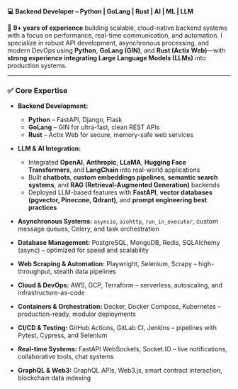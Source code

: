 **💻 Backend Developer – Python | GoLang | Rust | AI | ML | LLM**


🚀 **9+ years of experience** building scalable, cloud-native backend systems with a focus on performance, real-time communication, and automation. I specialize in robust API development, asynchronous processing, and modern DevOps using **Python**, **GoLang (GIN)**, and **Rust (Actix Web)**—with **strong experience integrating Large Language Models (LLMs)** into production systems.

---

### ✅ **Core Expertise**

* **Backend Development:**

  * **Python** – FastAPI, Django, Flask
  * **GoLang** – GIN for ultra-fast, clean REST APIs
  * **Rust** – Actix Web for secure, memory-safe web services

* **LLM & AI Integration:**

  * Integrated **OpenAI**, **Anthropic**, **LLaMA**, **Hugging Face Transformers**, and **LangChain** into real-world applications
  * Built **chatbots**, **custom embeddings pipelines**, **semantic search systems**, and **RAG (Retrieval-Augmented Generation)** backends
  * Deployed LLM-based features with **FastAPI**, **vector databases (pgvector, Pinecone, Qdrant)**, and **prompt engineering best practices**

* **Asynchronous Systems:**
  `asyncio`, `aiohttp`, `run_in_executor`, custom message queues, Celery, and task orchestration

* **Database Management:**
  PostgreSQL, MongoDB, Redis, SQLAlchemy (async) – optimized for speed and scalability

* **Web Scraping & Automation:**
  Playwright, Selenium, Scrapy – high-throughput, stealth data pipelines

* **Cloud & DevOps:**
  AWS, GCP, Terraform – serverless, autoscaling, and infrastructure-as-code

* **Containers & Orchestration:**
  Docker, Docker Compose, Kubernetes – production-ready, modular deployments

* **CI/CD & Testing:**
  GitHub Actions, GitLab CI, Jenkins – pipelines with Pytest, Cypress, and Selenium

* **Real-time Systems:**
  FastAPI WebSockets, Socket.IO – live notifications, collaborative tools, chat systems

* **GraphQL & Web3:**
  GraphQL APIs, Web3.js, smart contract interaction, blockchain data indexing

